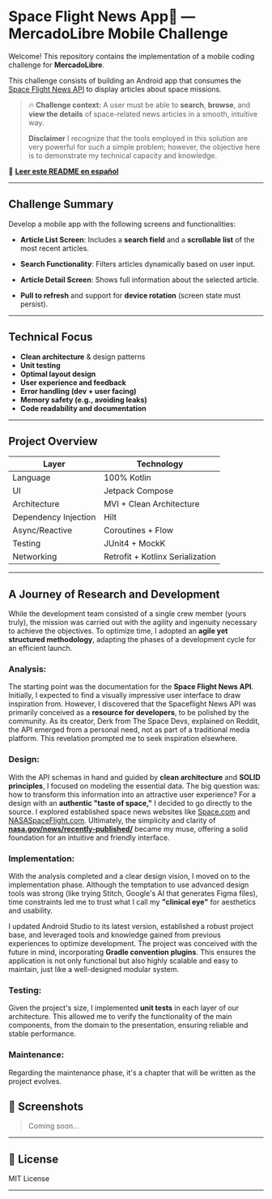 
# Space Flight News App🚀 — MercadoLibre Mobile Challenge

Welcome! This repository contains the implementation of a mobile coding challenge for **MercadoLibre**.

This challenge consists of building an Android app that consumes the [Space Flight News API](https://api.spaceflightnewsapi.net/) to display articles about space missions.

> 🔥 **Challenge context:**
> A user must be able to **search**, **browse**, and **view the details** of space-related news articles in a smooth, intuitive way.
>
> **Disclaimer**
> I recognize that the tools employed in this solution are very powerful for such a simple problem; however, the objective here is to demonstrate my technical capacity and knowledge.

📘 **[Leer este README en español](./README.es.md)**

---

## Challenge Summary

Develop a mobile app with the following screens and functionalities:

- **Article List Screen**:
  Includes a **search field** and a **scrollable list** of the most recent articles.

- **Search Functionality**:
  Filters articles dynamically based on user input.

- **Article Detail Screen**:
  Shows full information about the selected article.

- **Pull to refresh** and support for **device rotation** (screen state must persist).

---

## Technical Focus

- **Clean architecture** & design patterns
- **Unit testing**
- **Optimal layout design**
- **User experience and feedback**
- **Error handling (dev + user facing)**
- **Memory safety (e.g., avoiding leaks)**
- **Code readability and documentation**

---

## Project Overview

| Layer                 | Technology                        |
|-----------------------|-----------------------------------|
| Language              | 100% Kotlin                       |
| UI                    | Jetpack Compose                   |
| Architecture          | MVI + Clean Architecture          |
| Dependency Injection  | Hilt                              |
| Async/Reactive        | Coroutines + Flow                 |
| Testing               | JUnit4 + MockK                    |
| Networking            | Retrofit + Kotlinx Serialization  |

---

## A Journey of Research and Development

While the development team consisted of a single crew member (yours truly), the mission was carried out with the agility and ingenuity necessary to achieve the objectives. To optimize time, I adopted an **agile yet structured methodology**, adapting the phases of a development cycle for an efficient launch.

### Analysis:

The starting point was the documentation for the **Space Flight News API**. Initially, I expected to find a visually impressive user interface to draw inspiration from. However, I discovered that the Spaceflight News API was primarily conceived as a **resource for developers**, to be polished by the community. As its creator, Derk from The Space Devs, explained on Reddit, the API emerged from a personal need, not as part of a traditional media platform. This revelation prompted me to seek inspiration elsewhere.

### Design:

With the API schemas in hand and guided by **clean architecture** and **SOLID principles**, I focused on modeling the essential data. The big question was: how to transform this information into an attractive user experience? For a design with an **authentic "taste of space,"** I decided to go directly to the source. I explored established space news websites like [Space.com](http://space.com/) and [NASASpaceFlight.com](http://nasaspaceflight.com/). Ultimately, the simplicity and clarity of **[nasa.gov/news/recently-published/](http://nasa.gov/news/recently-published/)** became my muse, offering a solid foundation for an intuitive and friendly interface.

### Implementation:

With the analysis completed and a clear design vision, I moved on to the implementation phase. Although the temptation to use advanced design tools was strong (like trying Stitch, Google's AI that generates Figma files), time constraints led me to trust what I call my **"clinical eye"** for aesthetics and usability.

I updated Android Studio to its latest version, established a robust project base, and leveraged tools and knowledge gained from previous experiences to optimize development. The project was conceived with the future in mind, incorporating **Gradle convention plugins**. This ensures the application is not only functional but also highly scalable and easy to maintain, just like a well-designed modular system.

### Testing:

Given the project's size, I implemented **unit tests** in each layer of our architecture. This allowed me to verify the functionality of the main components, from the domain to the presentation, ensuring reliable and stable performance.

### Maintenance:

Regarding the maintenance phase, it's a chapter that will be written as the project evolves.

## 📸 Screenshots

> Coming soon...

---

## 📄 License

MIT License

---